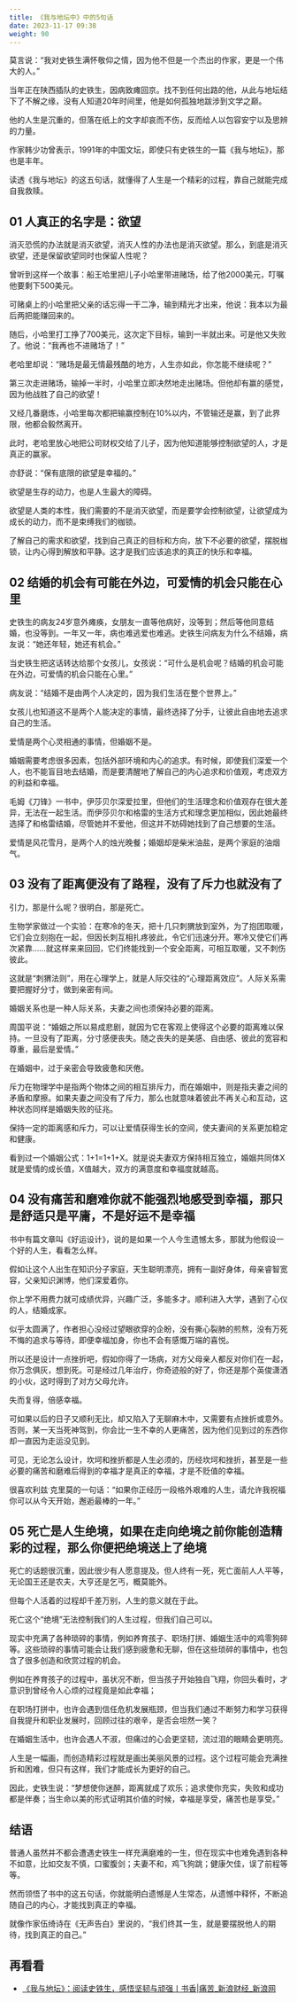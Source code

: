 ```yaml
---
title: 《我与地坛中》中的5句话
date: 2023-11-17 09:38
weight: 90
---
```


莫言说：“我对史铁生满怀敬仰之情，因为他不但是一个杰出的作家，更是一个伟大的人。”



当年正在陕西插队的史铁生，因病致瘫回京。找不到任何出路的他，从此与地坛结下了不解之缘，没有人知道20年时间里，他是如何孤独地跋涉到文学之巅。



他的人生是沉重的，但落在纸上的文字却哀而不伤，反而给人以包容安宁以及思辨的力量。



作家韩少功曾表示，1991年的中国文坛，即使只有史铁生的一篇《我与地坛》，那也是丰年。



读透《我与地坛》的这五句话，就懂得了人生是一个精彩的过程，靠自己就能完成自我救赎。


## 01 人真正的名字是：欲望



消灭恐慌的办法就是消灭欲望，消灭人性的办法也是消灭欲望。那么，到底是消灭欲望，还是保留欲望同时也保留人性呢？



曾听到这样一个故事：船王哈里把儿子小哈里带进赌场，给了他2000美元，叮嘱他要剩下500美元。



可赌桌上的小哈里把父亲的话忘得一干二净，输到精光才出来，他说：我本以为最后两把能赚回来的。



随后，小哈里打工挣了700美元，这次定下目标，输到一半就出来。可是他又失败了。他说：“我再也不进赌场了！”



老哈里却说：“赌场是最无情最残酷的地方，人生亦如此，你怎能不继续呢？”



第三次走进赌场，输掉一半时，小哈里立即决然地走出赌场。但他却有赢的感觉，因为他战胜了自己的欲望！



又经几番磨炼，小哈里每次都把输赢控制在10%以内，不管输还是赢，到了此界限，他都会毅然离开。



此时，老哈里放心地把公司财权交给了儿子，因为他知道能够控制欲望的人，才是真正的赢家。



亦舒说：“保有底限的欲望是幸福的。”



欲望是生存的动力，也是人生最大的障碍。



欲望是人类的本性，我们需要的不是消灭欲望，而是要学会控制欲望，让欲望成为成长的动力，而不是束缚我们的枷锁。



了解自己的需求和欲望，找到自己真正的目标和方向，放下不必要的欲望，摆脱枷锁，让内心得到解放和平静。这才是我们应该追求的真正的快乐和幸福。


## 02 结婚的机会有可能在外边，可爱情的机会只能在心里



史铁生的病友24岁意外瘫痪，女朋友一直等他病好，没等到；然后等他同意结婚，也没等到。一年又一年，病也难逃爱也难逃。史铁生问病友为什么不结婚，病友说：“她还年轻，她还有机会。”



当史铁生把这话转达给那个女孩儿，女孩说：“可什么是机会呢？结婚的机会可能在外边，可爱情的机会只能在心里。”



病友说：“结婚不是由两个人决定的，因为我们生活在整个世界上。”



女孩儿也知道这不是两个人能决定的事情，最终选择了分手，让彼此自由地去追求自己的生活。



爱情是两个心灵相通的事情，但婚姻不是。



婚姻需要考虑很多因素，包括外部环境和内心的追求。有时候，即使我们深爱一个人，也不能盲目地去结婚，而是要清醒地了解自己的内心追求和价值观，考虑双方的利益和幸福。



毛姆《刀锋》一书中，伊莎贝尔深爱拉里，但他们的生活理念和价值观存在很大差异，无法在一起生活。而伊莎贝尔和格雷的生活方式和理念更加相似，因此她最终选择了和格雷结婚，尽管她并不爱他，但这并不妨碍她找到了自己想要的生活。



爱情是风花雪月，是两个人的烛光晚餐；婚姻却是柴米油盐，是两个家庭的油烟气。


## 03 没有了距离便没有了路程，没有了斥力也就没有了

引力，那是什么呢？很明白，那是死亡。



生物学家做过一个实验：在寒冷的冬天，把十几只刺猬放到室外，为了抱团取暖，它们会立刻抱在一起，但因长刺互相扎疼彼此，令它们迅速分开。寒冷又使它们再次紧靠……就这样来来回回，它们终能找到一个安全距离，可相互取暖，又不刺伤彼此。



这就是“刺猬法则”，用在心理学上，就是人际交往的“心理距离效应”。人际关系需要把握好分寸，做到亲密有间。



婚姻关系也是一种人际关系，夫妻之间也须保持必要的距离。



周国平说：“婚姻之所以易成悲剧，就因为它在客观上使得这个必要的距离难以保持。一旦没有了距离，分寸感便丧失。随之丧失的是美感、自由感、彼此的宽容和尊重，最后是爱情。”



在婚姻中，过于亲密会导致疲惫和厌倦。



斥力在物理学中是指两个物体之间的相互排斥力，而在婚姻中，则是指夫妻之间的矛盾和摩擦。如果夫妻之间没有了斥力，那么也就意味着彼此不再关心和互动，这种状态同样是婚姻失败的征兆。



保持一定的距离感和斥力，可以让爱情获得生长的空间，使夫妻间的关系更加稳定和健康。



看到过一个婚姻公式：1+1=1+1+X。就是说夫妻双方保持相互独立，婚姻共同体X就是爱情的成长值，X值越大，双方的满意度和幸福度就越高。


## 04 没有痛苦和磨难你就不能强烈地感受到幸福，那只是舒适只是平庸，不是好运不是幸福



书中有篇文章叫《好运设计》，说的是如果一个人今生遗憾太多，那就为他假设一个好的人生，看看怎么样。



假如让这个人出生在知识分子家庭，天生聪明漂亮，拥有一副好身体，母亲睿智宽容，父亲知识渊博，他们深爱着你。



你上学不用费力就可成绩优异，兴趣广泛，多能多才。顺利进入大学，遇到了心仪的人，结婚成家。



似乎太圆满了，作者担心没经过望眼欲穿的企盼，没有撕心裂肺的煎熬，没有万死不悔的追求与等待，即便幸福加身，你也不会有感慨万端的喜悦。



所以还是设计一点挫折吧，假如你得了一场病，对方父母亲人都反对你们在一起，你万念俱灰，想到死。可是经过几年治疗，你奇迹般的好了，你还是那个英俊潇洒的小伙，这时得到了对方父母允许。



失而复得，倍感幸福。



可如果以后的日子又顺利无比，却又陷入了无聊麻木中，又需要有点挫折或意外。否则，某一天当死神驾到，你会比一生不幸的人更痛苦，因为他们见到过的东西你却一直因为走运没见到。



可见，无论怎么设计，坎坷和挫折都是人生必须的，历经坎坷和挫折，甚至是一些必要的痛苦和磨难后得到的幸福才是真正的幸福，才是不贬值的幸福。



很喜欢利兹ˑ克里莫的一句话：“如果你正经历一段格外艰难的人生，请允许我祝福你可以从今天开始，邂逅最棒的一年。”


## 05 死亡是人生绝境，如果在走向绝境之前你能创造精彩的过程，那么你便把绝境送上了绝境



死亡的话题很沉重，因此很少有人愿意提及。但人终有一死，死亡面前人人平等，无论国王还是农夫，大亨还是乞丐，概莫能外。



但每个人活着的过程却千差万别，人生的意义就在于此。



死亡这个“绝境”无法控制我们的人生过程，但我们自己可以。



现实中充满了各种琐碎的事情，例如养育孩子、职场打拼、婚姻生活中的鸡零狗碎等。这些琐碎的事情可能会让我们感到疲惫和无聊，但在这些琐碎的事情中，也包含了很多创造和欣赏过程的机会。



例如在养育孩子的过程中，虽状况不断，但当孩子开始独自飞翔，你回头看时，才意识到曾经令人心烦的过程竟是如此幸福；



在职场打拼中，也许会遇到信任危机发展瓶颈，但当我们通过不断努力和学习获得自我提升和职业发展时，回顾过往的艰辛，是否会坦然一笑？



在婚姻生活中，也许会遇人不淑，但痛过的心会更坚韧，流过泪的眼睛会更明亮。



人生是一幅画，而创造精彩过程就是画出美丽风景的过程。这个过程可能会充满挫折和困难，但只有这样，我们才能成长为更好的自己。



因此，史铁生说：“梦想使你迷醉，距离就成了欢乐；追求使你充实，失败和成功都是伴奏；当生命以美的形式证明其价值的时候，幸福是享受，痛苦也是享受。”


## 结语


普通人虽然并不都会遭遇史铁生一样充满磨难的一生，但在现实中也难免遇到各种不如意，比如交友不慎，口蜜腹剑；夫妻不和，鸡飞狗跳；健康欠佳，误了前程等等。



然而领悟了书中的这五句话，你就能明白遗憾是人生常态，从遗憾中释怀，不断追随自己的内心，才能找到真正的幸福。



就像作家伍绮诗在《无声告白》里说的，“我们终其一生，就是要摆脱他人的期待，找到真正的自己。”


## 再看看

- [《我与地坛》：阅读史铁生，感悟坚韧与顽强丨书香|痛苦_新浪财经_新浪网](https://finance.sina.com.cn/wm/2022-12-31/doc-imxypkks9392448.shtml)

